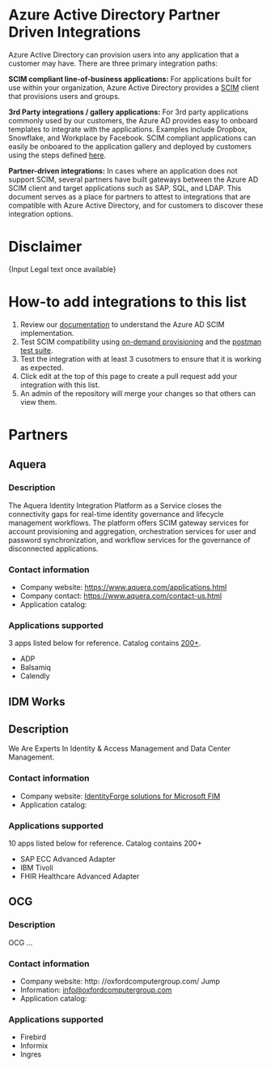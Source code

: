 # Azure Active Directory Partner Driven Integrations

Azure Active Directory can provision users into any application that a customer may have. There are three primary integration paths:

**SCIM compliant line-of-business applications:**
For applications built for use within your organization, Azure Active Directory provides a [SCIM](https://aka.ms/scimoverview) client that provisions users and groups.

**3rd Party integrations / gallery applications:**
 For 3rd party applications commonly used by our customers, the Azure AD provides easy to onboard templates to integrate with the applications. Examples include Dropbox, Snowflake, and Workplace by Facebook. SCIM compliant applications can easily be onboared to the application gallery and deployed by customers using the steps defined [here](https://docs.microsoft.com/azure/active-directory/azuread-dev/howto-app-gallery-listing). 

**Partner-driven integrations:**
In cases where an application does not support SCIM, several partners have built gateways between the Azure AD SCIM client and target applications such as SAP, SQL, and LDAP. This document serves as a place for partners to attest to integrations that are compatible with Azure Active Directory, and for customers to discover these integration options.  

# Disclaimer
{Input Legal text once available}
  
# How-to add integrations to this list

1. Review our [documentation](https://docs.microsoft.com/azure/active-directory/app-provisioning/use-scim-to-provision-users-and-groups) to understand the Azure AD SCIM implementation.
2. Test SCIM compatibility using [on-demand provisioning](https://docs.microsoft.com/azure/active-directory/app-provisioning/provision-on-demand) and the [postman test suite](https://github.com/AzureAD/SCIMReferenceCode/wiki/Test-Your-SCIM-Endpoint).
3. Test the integration with at least 3 cusotmers to ensure that it is working as expected.
4. Click edit at the top of this page to create a pull request add your integration with this list.
5. An admin of the repository will merge your changes so that others can view them.

# Partners
## Aquera
### Description
The Aquera Identity Integration Platform as a Service closes the connectivity gaps for real-time identity governance and lifecycle management workflows. The platform offers SCIM gateway services for account provisioning and aggregation, orchestration services for user and password synchronization, and workflow services for the governance of disconnected applications.
### Contact information
* Company website: https://www.aquera.com/applications.html
* Company contact: https://www.aquera.com/contact-us.html
* Application catalog: 

### Applications supported
3 apps listed below for reference. Catalog contains [200+](https://www.aquera.com/applications.html).
* ADP
* Balsamiq
* Calendly

## IDM Works

## Description
We Are Experts In Identity & Access Management and Data Center Management.

### Contact information
* Company website: [IdentityForge solutions for Microsoft FIM](http://identityforge.com/index.php/solutions/iamsolutions/solutions-for-fim-2010)
* Application catalog: 

### Applications supported
10 apps listed below for reference. Catalog contains 200+ 
* SAP ECC Advanced Adapter
* IBM Tivoli
* FHIR Healthcare Advanced Adapter


## OCG
### Description
OCG ...

### Contact information
* Company website: http: //oxfordcomputergroup.com/ Jump
* Information: info@oxfordcomputergroup.com
* Application catalog: 

### Applications supported

* Firebird 
* Informix
* Ingres 

